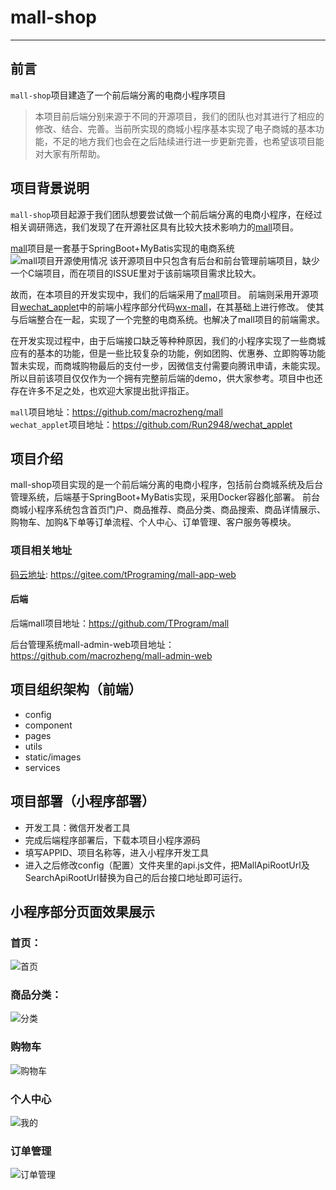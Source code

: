 # mall-shop
***
## 前言

`mall-shop`项目建造了一个前后端分离的电商小程序项目

> 本项目前后端分别来源于不同的开源项目，我们的团队也对其进行了相应的修改、结合、完善。当前所实现的商城小程序基本实现了电子商城的基本功能，不足的地方我们也会在之后陆续进行进一步更新完善，也希望该项目能对大家有所帮助。
## 项目背景说明
`mall-shop`项目起源于我们团队想要尝试做一个前后端分离的电商小程序，在经过相关调研筛选，我们发现了在开源社区具有比较大技术影响力的[mall](https://github.com/macrozheng/mall)项目。

[mall](https://github.com/macrozheng/mall)项目是一套基于SpringBoot+MyBatis实现的电商系统
![mall项目开源使用情况](./image/mall开源情况.png)
该开源项目中只包含有后台和前台管理前端项目，缺少一个C端项目，而在项目的ISSUE里对于该前端项目需求比较大。

故而，在本项目的开发实现中，我们的后端采用了[mall](https://github.com/macrozheng/mall)项目。
前端则采用开源项目[wechat_applet](https://github.com/Run2948/wechat_applet)中的前端小程序部分代码[wx-mall](https://github.com/Run2948/wechat_applet/tree/master/wx-mall)，在其基础上进行修改。
使其与后端整合在一起，实现了一个完整的电商系统。也解决了mall项目的前端需求。

在开发实现过程中，由于后端接口缺乏等种种原因，我们的小程序实现了一些商城应有的基本的功能，但是一些比较复杂的功能，例如团购、优惠券、立即购等功能暂未实现，而商城购物最后的支付一步，因微信支付需要向腾讯申请，未能实现。所以目前该项目仅仅作为一个拥有完整前后端的demo，供大家参考。项目中也还存在许多不足之处，也欢迎大家提出批评指正。 

`mall`项目地址：<https://github.com/macrozheng/mall>  
`wechat_applet`项目地址：<https://github.com/Run2948/wechat_applet>
## 项目介绍
mall-shop项目实现的是一个前后端分离的电商小程序，包括前台商城系统及后台管理系统，后端基于SpringBoot+MyBatis实现，采用Docker容器化部署。
前台商城小程序系统包含首页门户、商品推荐、商品分类、商品搜索、商品详情展示、购物车、加购&下单等订单流程、个人中心、订单管理、客户服务等模块。
### 项目相关地址
[码云地址](https://gitee.com/tPrograming/mall-app-web): https://gitee.com/tPrograming/mall-app-web
#### 后端
后端mall项目地址：https://github.com/TProgram/mall

后台管理系统mall-admin-web项目地址：https://github.com/macrozheng/mall-admin-web


## 项目组织架构（前端）
* config
* component  
* pages
* utils
* static/images
* services

## 项目部署（小程序部署）
- 开发工具：微信开发者工具
- 完成后端程序部署后，下载本项目小程序源码
- 填写APPID、项目名称等，进入小程序开发工具
- 进入之后修改config（配置）文件夹里的api.js文件，把MallApiRootUrl及SearchApiRootUrl替换为自己的后台接口地址即可运行。

## 小程序部分页面效果展示
### 首页：
![首页](./image/首页.png)
### 商品分类：
![分类](./image/分类.png)
### 购物车
![购物车](./image/购物车.png)
### 个人中心
![我的](./image/我的.png)
### 订单管理
![订单管理](./image/订单管理.png)

